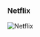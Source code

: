 ### Netflix

![Netflix](https://github.com/codewonkamentor/SystemDesign/blob/main/Netflix/Netflix.png)